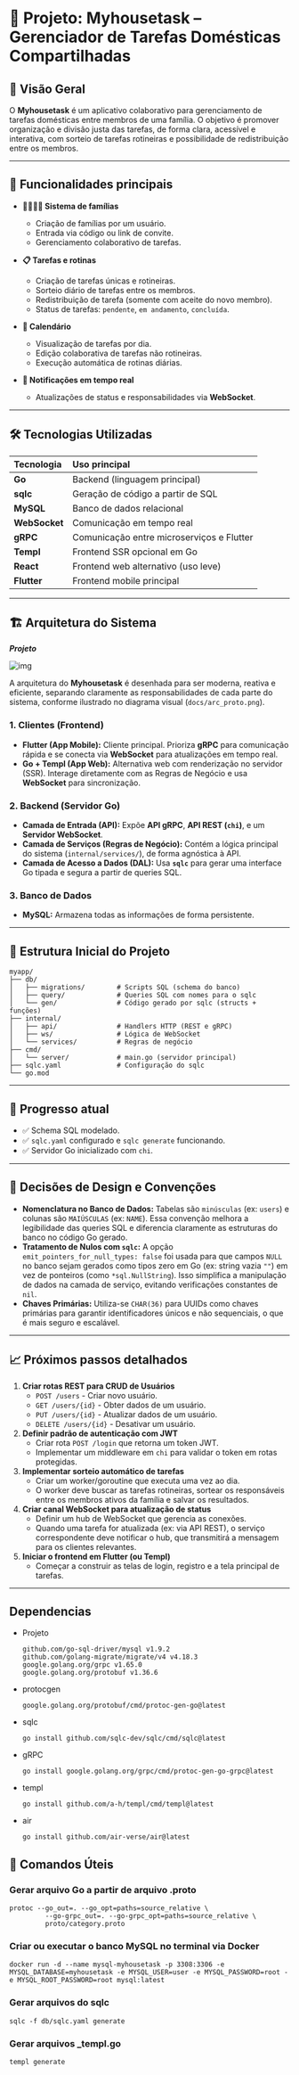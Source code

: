 # 🧹 Projeto: Myhousetask – Gerenciador de Tarefas Domésticas Compartilhadas

## 📘 Visão Geral

O **Myhousetask** é um aplicativo colaborativo para gerenciamento de tarefas domésticas entre membros de uma família. O objetivo é promover organização e divisão justa das tarefas, de forma clara, acessível e interativa, com sorteio de tarefas rotineiras e possibilidade de redistribuição entre os membros.

---

## 🧾 Funcionalidades principais

* **👨‍👩‍👧‍👦 Sistema de famílias**
    * Criação de famílias por um usuário.
    * Entrada via código ou link de convite.
    * Gerenciamento colaborativo de tarefas.

* **📋 Tarefas e rotinas**
    * Criação de tarefas únicas e rotineiras.
    * Sorteio diário de tarefas entre os membros.
    * Redistribuição de tarefa (somente com aceite do novo membro).
    * Status de tarefas: `pendente`, `em andamento`, `concluída`.

* **📅 Calendário**
    * Visualização de tarefas por dia.
    * Edição colaborativa de tarefas não rotineiras.
    * Execução automática de rotinas diárias.

* **🔔 Notificações em tempo real**
    * Atualizações de status e responsabilidades via **WebSocket**.

---

## 🛠️ Tecnologias Utilizadas

| Tecnologia  | Uso principal                              |
| :---------- | :----------------------------------------- |
| **Go** | Backend (linguagem principal)              |
| **sqlc** | Geração de código a partir de SQL          |
| **MySQL** | Banco de dados relacional                  |
| **WebSocket** | Comunicação em tempo real                  |
| **gRPC** | Comunicação entre microserviços e Flutter  |
| **Templ** | Frontend SSR opcional em Go                |
| **React** | Frontend web alternativo (uso leve)        |
| **Flutter** | Frontend mobile principal                  |

---

## 🏗️ Arquitetura do Sistema

***Projeto***

![img](/docs/arc_proto.png)

A arquitetura do **Myhousetask** é desenhada para ser moderna, reativa e eficiente, separando claramente as responsabilidades de cada parte do sistema, conforme ilustrado no diagrama visual (`docs/arc_proto.png`).

### 1. Clientes (Frontend)

* **Flutter (App Mobile):** Cliente principal. Prioriza **gRPC** para comunicação rápida e se conecta via **WebSocket** para atualizações em tempo real.
* **Go + Templ (App Web):** Alternativa web com renderização no servidor (SSR). Interage diretamente com as Regras de Negócio e usa **WebSocket** para sincronização.

### 2. Backend (Servidor Go)

* **Camada de Entrada (API):** Expõe **API gRPC**, **API REST (`chi`)**, e um **Servidor WebSocket**.
* **Camada de Serviços (Regras de Negócio):** Contém a lógica principal do sistema (`internal/services/`), de forma agnóstica à API.
* **Camada de Acesso a Dados (DAL):** Usa **`sqlc`** para gerar uma interface Go tipada e segura a partir de queries SQL.

### 3. Banco de Dados

* **MySQL:** Armazena todas as informações de forma persistente.

---

## 📂 Estrutura Inicial do Projeto

```
myapp/
├── db/
│   ├── migrations/        # Scripts SQL (schema do banco)
│   ├── query/             # Queries SQL com nomes para o sqlc
│   └── gen/               # Código gerado por sqlc (structs + funções)
├── internal/
│   ├── api/               # Handlers HTTP (REST e gRPC)
│   ├── ws/                # Lógica de WebSocket
│   └── services/          # Regras de negócio
├── cmd/
│   └── server/            # main.go (servidor principal)
├── sqlc.yaml              # Configuração do sqlc
└── go.mod
```

---

## 📜 Progresso atual

* ✅ Schema SQL modelado.
* ✅ `sqlc.yaml` configurado e `sqlc generate` funcionando.
* ✅ Servidor Go inicializado com `chi`.

---

## 🧠 Decisões de Design e Convenções

* **Nomenclatura no Banco de Dados:** Tabelas são `minúsculas` (ex: `users`) e colunas são `MAIÚSCULAS` (ex: `NAME`). Essa convenção melhora a legibilidade das queries SQL e diferencia claramente as estruturas do banco no código Go gerado.
* **Tratamento de Nulos com `sqlc`:** A opção `emit_pointers_for_null_types: false` foi usada para que campos `NULL` no banco sejam gerados como tipos zero em Go (ex: string vazia `""`) em vez de ponteiros (como `*sql.NullString`). Isso simplifica a manipulação de dados na camada de serviço, evitando verificações constantes de `nil`.
* **Chaves Primárias:** Utiliza-se `CHAR(36)` para UUIDs como chaves primárias para garantir identificadores únicos e não sequenciais, o que é mais seguro e escalável.

---

## 📈 Próximos passos detalhados

1.  **Criar rotas REST para CRUD de Usuários**
    * `POST /users` - Criar novo usuário.
    * `GET /users/{id}` - Obter dados de um usuário.
    * `PUT /users/{id}` - Atualizar dados de um usuário.
    * `DELETE /users/{id}` - Desativar um usuário.
2.  **Definir padrão de autenticação com JWT**
    * Criar rota `POST /login` que retorna um token JWT.
    * Implementar um middleware em `chi` para validar o token em rotas protegidas.
3.  **Implementar sorteio automático de tarefas**
    * Criar um worker/goroutine que executa uma vez ao dia.
    * O worker deve buscar as tarefas rotineiras, sortear os responsáveis entre os membros ativos da família e salvar os resultados.
4.  **Criar canal WebSocket para atualização de status**
    * Definir um hub de WebSocket que gerencia as conexões.
    * Quando uma tarefa for atualizada (ex: via API REST), o serviço correspondente deve notificar o hub, que transmitirá a mensagem para os clientes relevantes.
5.  **Iniciar o frontend em Flutter (ou Templ)**
    * Começar a construir as telas de login, registro e a tela principal de tarefas.

---

## Dependencias

- Projeto
  
  ```
  github.com/go-sql-driver/mysql v1.9.2
  github.com/golang-migrate/migrate/v4 v4.18.3
  google.golang.org/grpc v1.65.0
  google.golang.org/protobuf v1.36.6
  ```

- protocgen

  ```
  google.golang.org/protobuf/cmd/protoc-gen-go@latest
  ```

- sqlc

  ```
  go install github.com/sqlc-dev/sqlc/cmd/sqlc@latest
  ```

- gRPC

  ```
  go install google.golang.org/grpc/cmd/protoc-gen-go-grpc@latest
  ```

- templ
  ```
  go install github.com/a-h/templ/cmd/templ@latest
  ```
- air
  ```
  go install github.com/air-verse/air@latest
  ```


## 🚀 Comandos Úteis

### Gerar arquivo Go a partir de arquivo .proto

```shell
protoc --go_out=. --go_opt=paths=source_relative \
         --go-grpc_out=. --go-grpc_opt=paths=source_relative \
         proto/category.proto
```

### Criar ou executar o banco MySQL no terminal via Docker

```shell
docker run -d --name mysql-myhousetask -p 3308:3306 -e MYSQL_DATABASE=myhousetask -e MYSQL_USER=user -e MYSQL_PASSWORD=root -e MYSQL_ROOT_PASSWORD=root mysql:latest
```

### Gerar arquivos do sqlc
```
sqlc -f db/sqlc.yaml generate
```


### Gerar arquivos _templ.go
```
templ generate
```